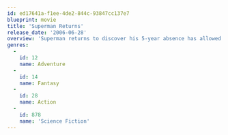 ```yaml
---
id: ed17641a-f1ee-4de2-844c-93847cc137e7
blueprint: movie
title: 'Superman Returns'
release_date: '2006-06-28'
overview: 'Superman returns to discover his 5-year absence has allowed Lex Luthor to walk free, and that those he was closest too felt abandoned and have moved on. Luthor plots his ultimate revenge that could see millions killed and change the face of the planet forever, as well as ridding himself of the Man of Steel.'
genres:
  -
    id: 12
    name: Adventure
  -
    id: 14
    name: Fantasy
  -
    id: 28
    name: Action
  -
    id: 878
    name: 'Science Fiction'
---
```

